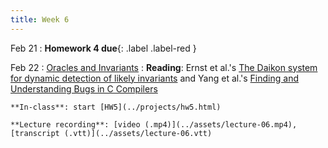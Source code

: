 ```yaml
---
title: Week 6
---
```


Feb 21
 : **Homework 4 due**{: .label .label-red }

Feb 22
: [Oracles and Invariants](../assets/lecture-06.pdf)
  : **Reading**: Ernst et al.'s [The Daikon system for dynamic detection of likely invariants](https://homes.cs.washington.edu/~mernst/pubs/daikon-tool-scp2007.pdf) and Yang et al.'s [Finding and Understanding Bugs in C Compilers](https://users.cs.utah.edu/~regehr/papers/pldi11-preprint.pdf)

    **In-class**: start [HW5](../projects/hw5.html)

    **Lecture recording**: [video (.mp4)](../assets/lecture-06.mp4), [transcript (.vtt)](../assets/lecture-06.vtt)